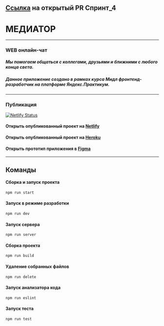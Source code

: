 ## [Ссылка](https://github.com/drzoiberg2005/middle.messenger.praktikum.yandex/pull/6 "https://github.com/drzoiberg2005/middle.messenger.praktikum.yandex/pull/6") на открытый PR Спринт_4 


# __МЕДИАТОР__

---

### WEB онлайн-чат

##### Мы помогаем общаться с коллегами, друзьями и ближними с любого конца света.

##### Данное приложение создано в рамках курса Мидл фронтенд-разработчик на платформе Яндекс.Практикум. 

___
### Публикация
[![Netlify Status](https://api.netlify.com/api/v1/badges/dd2d5a0a-1e16-40d8-a944-8e6f545d520a/deploy-status)](https://app.netlify.com/sites/mediator-chat/deploys)
####  Открыть опубликованный проект на [Netlify](https://mediator-chat.netlify.app/ "https://mediator-chat.netlify.app/")


####  Открыть опубликованный проект на [Heroku](https://mediator-chat.herokuapp.com/ "https://mediator-chat.herokuapp.com/")


####  Открыть прототип приложения в [Figma](https://www.figma.com/file/JE3kmIW3amunmzogk12O5i/MediatorChat "https://www.figma.com/file/JE3kmIW3amunmzogk12O5i/MediatorChat")

___

## Команды

#### Сборка и запуск проекта

```
npm run start
```

#### Запуск в режиме разработки

```
npm run dev
```

#### Запуск сервера

```
npm run server
```

#### Сборка проекта

```
npm run build
```

#### Удаление собранных файлов

```
npm run delete
```

#### Запуск анализатора кода

```
npm run eslint
```

#### Запуск теста

```
npm run test
```
